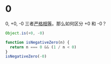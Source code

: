 # 0

0, +0, -0 三者[严格相等](../equality.md)。那么如何区分 +0 和 -0？

```js
Object.is(+0, -0)

function isNegativeZero(n) {
  return n === 0 && (1 / n < 0)
}
isNegativeZero(-0)
```
